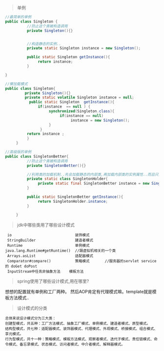 >单例  
```java
//最简单的单例
public class Singleton {
          //防止这个类被构造调用
          private Singleton(){}


          //构造静态的实例..
          private static Singleton instance = new Singleton();

          public static Singleton getInstance(){
               return instance;
          }

}
```

```java
//懒加载模式
public class Singleton{
         private Singleton(){}
         private static volatile Singleton instance = null;
           public static Singleton  getInstance(){
               if(instance  == null ) {
                    synchronized(Singleton.class){  
                         if(instance == null)
                              instance = new Singleton();
                    }
                }
          return instance ;
          }
     }


```

```java
//高级版的单例
public class SingletonBetter{
          //防止这个类被构造调用
          private SingletonBetter(){}

          //利用类的加载机制..先会加载静态的内部类,再加载内部类的实例属性..而且只加载一次.
          private static class SingletonHolder{
               private static final SingletonBetter instance = new SingletonBetter();
          }

          public static SingletonBetter getInstance(){
               return SingletonHolder.instance;
          }

     }
```


>jdk中哪些类用了哪些设计模式

     io                             装饰模式
     StringBuilder                  建造者模式
     Runtime                        单例模式  java.lang.Runtime#getRuntime()  //跟虚拟机相关的一个类
     Arrays.asList                  适配器模式
     Comparator#compare()           策略模式       //服务器的servlet service的 doGet doPost
     InputStream中任务非抽象方法    模板方法
     
>spring使用了哪些设计模式,用在哪里?  

想想<bean>的配置就有单例和工厂两种。 然后AOP肯定有代理模式嘛。template就是模板方法模式..


>设计模式的分类

	总体来说设计模式分为三大类：
	创建型模式，共五种：工厂方法模式、抽象工厂模式、单例模式、建造者模式、原型模式。
	结构型模式，共七种：适配器模式、装饰器模式、代理模式、外观模式、桥接模式、组合模式、享元模式。
	行为型模式，共十一种：策略模式、模板方法模式、观察者模式、迭代子模式、责任链模式、命令模式、备忘录模式、状态模式、访问者模式、中介者模式、解释器模式。
    